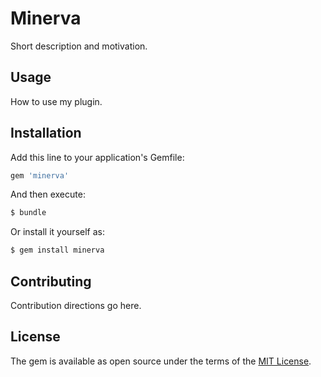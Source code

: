 # Minerva
Short description and motivation.

## Usage
How to use my plugin.

## Installation
Add this line to your application's Gemfile:

```ruby
gem 'minerva'
```

And then execute:
```bash
$ bundle
```

Or install it yourself as:
```bash
$ gem install minerva
```

## Contributing
Contribution directions go here.

## License
The gem is available as open source under the terms of the [MIT License](https://opensource.org/licenses/MIT).

